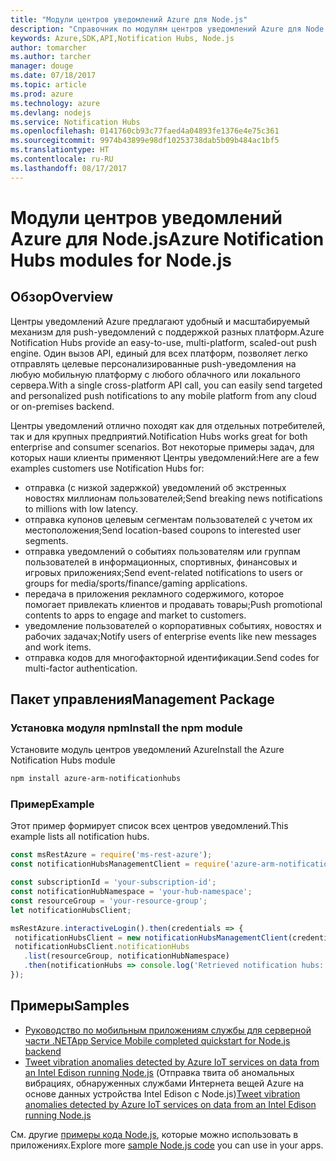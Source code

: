 ```yaml
---
title: "Модули центров уведомлений Azure для Node.js"
description: "Справочник по модулям центров уведомлений Azure для Node.js"
keywords: Azure,SDK,API,Notification Hubs, Node.js
author: tomarcher
ms.author: tarcher
manager: douge
ms.date: 07/18/2017
ms.topic: article
ms.prod: azure
ms.technology: azure
ms.devlang: nodejs
ms.service: Notification Hubs
ms.openlocfilehash: 0141760cb93c77faed4a04893fe1376e4e75c361
ms.sourcegitcommit: 9974b43899e98df10253738dab5b09b484ac1bf5
ms.translationtype: HT
ms.contentlocale: ru-RU
ms.lasthandoff: 08/17/2017
---
```

# <a name="azure-notification-hubs-modules-for-nodejs"></a><span data-ttu-id="dde93-104">Модули центров уведомлений Azure для Node.js</span><span class="sxs-lookup"><span data-stu-id="dde93-104">Azure Notification Hubs modules for Node.js</span></span>

## <a name="overview"></a><span data-ttu-id="dde93-105">Обзор</span><span class="sxs-lookup"><span data-stu-id="dde93-105">Overview</span></span>

<span data-ttu-id="dde93-106">Центры уведомлений Azure предлагают удобный и масштабируемый механизм для push-уведомлений с поддержкой разных платформ.</span><span class="sxs-lookup"><span data-stu-id="dde93-106">Azure Notification Hubs provide an easy-to-use, multi-platform, scaled-out push engine.</span></span> <span data-ttu-id="dde93-107">Один вызов API, единый для всех платформ, позволяет легко отправлять целевые персонализированные push-уведомления на любую мобильную платформу с любого облачного или локального сервера.</span><span class="sxs-lookup"><span data-stu-id="dde93-107">With a single cross-platform API call, you can easily send targeted and personalized push notifications to any mobile platform from any cloud or on-premises backend.</span></span>

<span data-ttu-id="dde93-108">Центры уведомлений отлично походят как для отдельных потребителей, так и для крупных предприятий.</span><span class="sxs-lookup"><span data-stu-id="dde93-108">Notification Hubs works great for both enterprise and consumer scenarios.</span></span> <span data-ttu-id="dde93-109">Вот некоторые примеры задач, для которых наши клиенты применяют Центры уведомлений:</span><span class="sxs-lookup"><span data-stu-id="dde93-109">Here are a few examples customers use Notification Hubs for:</span></span>
- <span data-ttu-id="dde93-110">отправка (с низкой задержкой) уведомлений об экстренных новостях миллионам пользователей;</span><span class="sxs-lookup"><span data-stu-id="dde93-110">Send breaking news notifications to millions with low latency.</span></span>
- <span data-ttu-id="dde93-111">отправка купонов целевым сегментам пользователей с учетом их местоположения;</span><span class="sxs-lookup"><span data-stu-id="dde93-111">Send location-based coupons to interested user segments.</span></span>
- <span data-ttu-id="dde93-112">отправка уведомлений о событиях пользователям или группам пользователей в информационных, спортивных, финансовых и игровых приложениях;</span><span class="sxs-lookup"><span data-stu-id="dde93-112">Send event-related notifications to users or groups for media/sports/finance/gaming applications.</span></span>
- <span data-ttu-id="dde93-113">передача в приложения рекламного содержимого, которое помогает привлекать клиентов и продавать товары;</span><span class="sxs-lookup"><span data-stu-id="dde93-113">Push promotional contents to apps to engage and market to customers.</span></span>
- <span data-ttu-id="dde93-114">уведомление пользователей о корпоративных событиях, новостях и рабочих задачах;</span><span class="sxs-lookup"><span data-stu-id="dde93-114">Notify users of enterprise events like new messages and work items.</span></span>
- <span data-ttu-id="dde93-115">отправка кодов для многофакторной идентификации.</span><span class="sxs-lookup"><span data-stu-id="dde93-115">Send codes for multi-factor authentication.</span></span>

## <a name="management-package"></a><span data-ttu-id="dde93-116">Пакет управления</span><span class="sxs-lookup"><span data-stu-id="dde93-116">Management Package</span></span>

### <a name="install-the-npm-module"></a><span data-ttu-id="dde93-117">Установка модуля npm</span><span class="sxs-lookup"><span data-stu-id="dde93-117">Install the npm module</span></span>

<span data-ttu-id="dde93-118">Установите модуль центров уведомлений Azure</span><span class="sxs-lookup"><span data-stu-id="dde93-118">Install the Azure Notification Hubs module</span></span> 

```bash
npm install azure-arm-notificationhubs
```

### <a name="example"></a><span data-ttu-id="dde93-119">Пример</span><span class="sxs-lookup"><span data-stu-id="dde93-119">Example</span></span>

<span data-ttu-id="dde93-120">Этот пример формирует список всех центров уведомлений.</span><span class="sxs-lookup"><span data-stu-id="dde93-120">This example lists all notification hubs.</span></span>

 ```javascript
const msRestAzure = require('ms-rest-azure');
const notificationHubsManagementClient = require('azure-arm-notificationhubs');

const subscriptionId = 'your-subscription-id';
const notificationHubNamespace = 'your-hub-namespace';
const resourceGroup = 'your-resource-group';
let notificationHubsClient;

msRestAzure.interactiveLogin().then(credentials => {
  notificationHubsClient = new notificationHubsManagementClient(credentials, subscriptionId);
  notificationHubsClient.notificationHubs
    .list(resourceGroup, notificationHubNamespace)
    .then(notificationHubs => console.log('Retrieved notification hubs: ', notificationHubs));
});
```

## <a name="samples"></a><span data-ttu-id="dde93-121">Примеры</span><span class="sxs-lookup"><span data-stu-id="dde93-121">Samples</span></span>

* [<span data-ttu-id="dde93-122">Руководство по мобильным приложениям службы для серверной части .NET</span><span class="sxs-lookup"><span data-stu-id="dde93-122">App Service Mobile completed quickstart for Node.js backend</span></span>](https://azure.microsoft.com/resources/samples/app-service-mobile-nodejs-backend-quickstart/)
* <span data-ttu-id="dde93-123">[Tweet vibration anomalies detected by Azure IoT services on data from an Intel Edison running Node.js](https://azure.microsoft.com/resources/samples/iot-hub-nodejs-intel-edison-vibration-anomaly-detection/) (Отправка твита об аномальных вибрациях, обнаруженных службами Интернета вещей Azure на основе данных устройства Intel Edison с Node.js)</span><span class="sxs-lookup"><span data-stu-id="dde93-123">[Tweet vibration anomalies detected by Azure IoT services on data from an Intel Edison running Node.js](https://azure.microsoft.com/resources/samples/iot-hub-nodejs-intel-edison-vibration-anomaly-detection/)</span></span>

<span data-ttu-id="dde93-124">См. другие [примеры кода Node.js](https://azure.microsoft.com/resources/samples/?platform=nodejs), которые можно использовать в приложениях.</span><span class="sxs-lookup"><span data-stu-id="dde93-124">Explore more [sample Node.js code](https://azure.microsoft.com/resources/samples/?platform=nodejs) you can use in your apps.</span></span>
